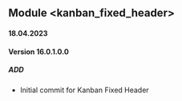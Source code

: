 ## Module <kanban_fixed_header>

#### 18.04.2023
#### Version 16.0.1.0.0
##### ADD
- Initial commit for Kanban Fixed Header
